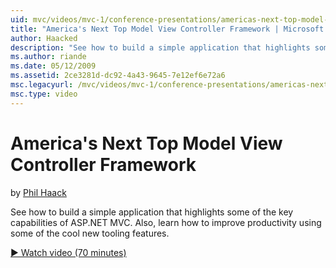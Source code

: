 ```yaml
---
uid: mvc/videos/mvc-1/conference-presentations/americas-next-top-model-view-controller-framework
title: "America's Next Top Model View Controller Framework | Microsoft Docs"
author: Haacked
description: "See how to build a simple application that highlights some of the key capabilities of ASP.NET MVC. Also, learn how to improve productivity using some of the..."
ms.author: riande
ms.date: 05/12/2009
ms.assetid: 2ce3281d-dc92-4a43-9645-7e12ef6e72a6
msc.legacyurl: /mvc/videos/mvc-1/conference-presentations/americas-next-top-model-view-controller-framework
msc.type: video
---
```

America's Next Top Model View Controller Framework
====================
by [Phil Haack](https://github.com/Haacked)

See how to build a simple application that highlights some of the key capabilities of ASP.NET MVC. Also, learn how to improve productivity using some of the cool new tooling features.

[&#9654; Watch video (70 minutes)](https://channel9.msdn.com/Blogs/ASP-NET-Site-Videos/americas-next-top-model-view-controller-framework)
